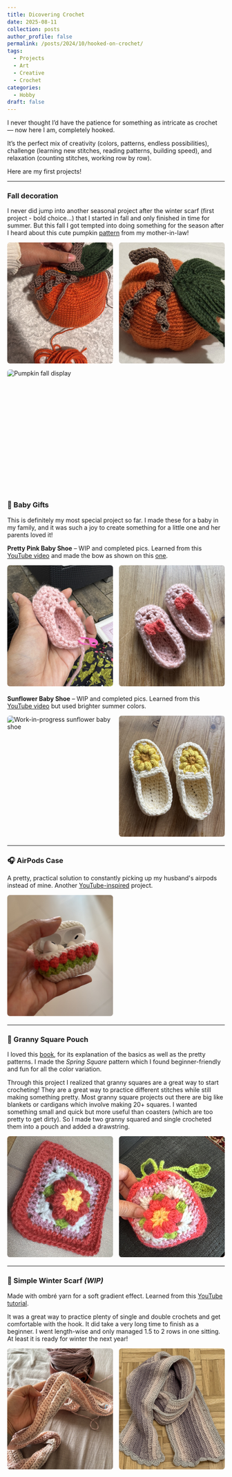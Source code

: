 ```yaml
---
title: Dicovering Crochet
date: 2025-08-11
collection: posts
author_profile: false
permalink: /posts/2024/10/hooked-on-crochet/
tags:
  - Projects
  - Art
  - Creative
  - Crochet
categories:
  - Hobby
draft: false
---
```


I never thought I’d have the patience for something as intricate as crochet — now here I am, completely hooked.

It’s the perfect mix of creativity (colors, patterns, endless possibilities), challenge (learning new stitches, reading patterns, building speed), and relaxation (counting stitches, working row by row).
  
Here are my first projects!

<style>
  .gallery{display:grid;grid-template-columns:1fr;gap:14px;margin:12px 0 20px}
  @media(min-width:700px){.gallery{grid-template-columns:repeat(2,1fr)}}
  .gallery img{width:100%;height:280px;object-fit:cover;border-radius:6px}
</style>


---

### Fall decoration

I never did jump into another seasonal project after the winter scarf (first project - bold choice...) that I started in fall and only finished in time for summer. But this fall I got tempted into doing something for the season after I heard about this cute pumpkin [pattern](https://www.etsy.com/listing/923941403/digital-crochet-pattern-pumpkin-english?ref=shop_home_feat_4&bes=1&sts=1&dd=1&logging_key=4767ee258a68ecc33ab4acdaba13ffd950046e41%3A923941403) from my mother-in-law!

<div class="gallery">
  <img src="/images/posts/crochet/PumpkinProgress.jpg" alt="Work-in-progress pumpkin">
  <img src="/images/posts/crochet/Pumpkin.jpg" alt="Completed pumpkin">
  <img src="/images/posts/crochet/PumpkinDisplay.jpg" alt="Pumpkin fall display">
</div>

### 👶 Baby Gifts

This is definitely my most special project so far. I made these for a baby in my family, and it was such a joy to create something for a little one and her parents loved it!

**Pretty Pink Baby Shoe** – WIP and completed pics. Learned from this [YouTube video](https://www.youtube.com/watch?v=fVy27Z3kotk&list=PLOw6B1kb87p_035ZkVpfihDPda4dyxXm2) and made the bow as shown on this [one](https://www.youtube.com/watch?v=uMw9zpmXHHI&list=PLOw6B1kb87p_035ZkVpfihDPda4dyxXm2&index=2).

<div class="gallery">
  <img src="/images/posts/crochet/pinkshoe-wip.jpg" alt="Work-in-progress pink baby shoe">
  <img src="/images/posts/crochet/pinkshoe.jpg" alt="Finished pink baby shoe with bow">
</div>

**Sunflower Baby Shoe** – WIP and completed pics. Learned from this [YouTube video](https://www.youtube.com/watch?v=dLNGz9uM_2Y&list=PLOw6B1kb87p_035ZkVpfihDPda4dyxXm2&index=7) but used brighter summer colors.

<div class="gallery">
  <img src="/images/posts/crochet/flowershoe-wip.jpg" alt="Work-in-progress sunflower baby shoe">
  <img src="/images/posts/crochet/flowershoe.jpg" alt="Finished sunflower baby shoe">
</div> 

---

### 🎧 AirPods Case  
A pretty, practical solution to constantly picking up my husband's airpods instead of mine. Another [YouTube-inspired](https://www.youtube.com/watch?v=fBu7wfX-mek) project.

<div class="gallery">
  <img src="/images/posts/crochet/AirpodsCase.JPG" alt="Crocheted AirPods case">
</div>

---

### 👜 Granny Square Pouch
I loved this [book](https://www.amazon.com/Ultimate-Granny-Square-Sourcebook-Contemporary/dp/9491643290), for its explanation of the basics as well as the pretty patterns. I made the *Spring Square* pattern which I found beginner-friendly and fun for all the color variation.

Through this project I realized that granny squares are a great way to start crocheting! They are a great way to practice different stitches while still making something pretty. Most granny square projects out there are big like blankets or cardigans which involve making 20+ squares. I wanted something small and quick but more useful than coasters (which are too pretty to get dirty). So I made two granny squared and single crocheted them into a pouch and added a drawstring.

<div class="gallery">
  <img src="/images/posts/crochet/FirstGranny.jpg" alt="My first granny square">
  <img src="/images/posts/crochet/GrannyPouch.JPG" alt="Crochet pouch made from two granny squares">
</div>

---

### 🧣 Simple Winter Scarf *(WIP)*
Made with ombré yarn for a soft gradient effect. Learned from this [YouTube tutorial](https://www.youtube.com/watch?v=rXQvufVGCoQ).
<!-- and [another one](https://www.youtube.com/watch?v=3G2YLfyQGvs) for the scalloped edging. -->
It was a great way to practice plenty of single and double crochets and get comfortable with the hook. It did take a very long time to finish as a beginner. I went length-wise and only managed 1.5 to 2 rows in one sitting. At least it is ready for winter the next year!

<div class="gallery">
  <img src="/images/posts/crochet/HombreScarf-WIP.JPG" alt="Ombré scarf work in progress">
  <img src="/images/posts/crochet/HombreScarf.jpg" alt="Ombré scarf completed">
</div>
